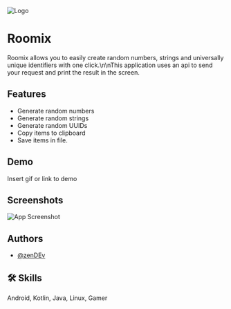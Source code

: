 
![Logo](https://dev-to-uploads.s3.amazonaws.com/uploads/articles/th5xamgrr6se0x5ro4g6.png)


# Roomix

Roomix allows you to easily create random numbers, strings and universally unique identifiers with one click.\n\nThis application uses an api to send your request and print the result in the screen.


## Features

- Generate random numbers
- Generate random strings
- Generate random UUIDs
- Copy items to clipboard
- Save items in file.


## Demo

Insert gif or link to demo


## Screenshots

![App Screenshot](demo/screenshotjpg)

## Authors

- [@zenDEv](https://github.com/mehdiprgm)


## 🛠 Skills
Android, Kotlin, Java, Linux, Gamer

